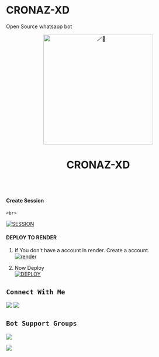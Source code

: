 # CRONAZ-XD
Open Source whatsapp bot




<center>

<img alt=🪄🍪 height="300" src="https://ik.imagekit.io/eypz/1726949823665_jbpkSlpif.png">

</center>

<h1 align="center">CRONAZ-XD</h1>

<br>

<br>

#### Create Session

    <br>

<a href='https://octa-pair.onrender.com' target="_blank"><img alt='SESSION' src='https://img.shields.io/badge/-SESSION-black?style=for-the-badge&logo=qrcode&logoColor=white'/></a>

#### DEPLOY TO RENDER 

1. If You don't have a account in render. Create a account.
    <br>
<a href='https://dashboard.render.com/register' target="_blank"><img alt='render' src='https://img.shields.io/badge/-Create-black?style=for-the-badge&logo=render&logoColor=white'/></a>



2. Now Deploy
    <br>
<a href='https://qr-dnpk.onrender.com/render.html' target="_blank"><img alt='DEPLOY' src='https://img.shields.io/badge/-DEPLOY-black?style=for-the-badge&logo=render&logoColor=white'/></a>




## ```Connect With Me```

<a href="https://api.whatsapp.com/send?phone=918078438059&text=hello+White+Ser+❤️✨"><img src="https://img.shields.io/badge/Connect on WhatsApp-25D366?style=for-the-badge&logo=whatsapp&logoColor=white"></a>
<a href="https://instagram.com/kl_white_ser"><img src="https://img.shields.io/badge/Connect on instagram-E4405F?style=for-the-badge&logo=instagram&logoColor=white"></a>

## ```Bot Support Groups```

<a href="https://chat.whatsapp.com/CfFibovjGmu8tbJtKfs57Z"><img src="https://img.shields.io/badge/Join support group-25D366?style=for-the-badge&logo=whatsapp&logoColor=white"></a>

<a href="https://chat.whatsapp.com/He0371zf2uhBKuTFKtQ7RZ"><img src="https://img.shields.io/badge/Follow group-25D366?style=for-the-badge&logo=whatsapp&logoColor=white"></a>





